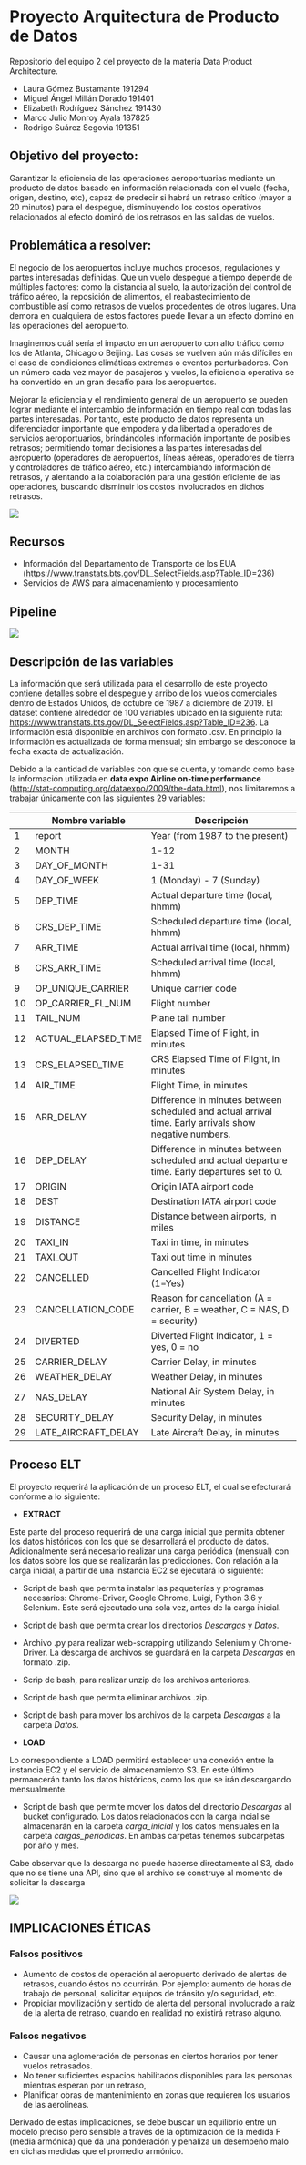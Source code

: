 # Proyecto Arquitectura de Producto de Datos
Repositorio del equipo 2 del proyecto de la materia Data Product Architecture.

+ Laura Gómez Bustamante 191294 
+ Miguel Ángel Millán Dorado 191401 
+ Elizabeth Rodríguez Sánchez 191430 
+ Marco Julio Monroy Ayala 187825 
+ Rodrigo Suárez Segovia 191351


## Objetivo del proyecto:

Garantizar la eficiencia de las operaciones aeroportuarias mediante un producto de datos basado en información relacionada con el vuelo (fecha, origen, destino, etc), capaz de predecir si habrá un retraso crítico (mayor a 20 minutos) para el despegue, disminuyendo los costos operativos relacionados al efecto dominó de los retrasos en las salidas de vuelos.

## Problemática a resolver:

El negocio de los aeropuertos incluye muchos procesos, regulaciones y partes interesadas definidas. Que un vuelo despegue a tiempo depende de múltiples factores: como la distancia al suelo, la autorización del control de tráfico aéreo, la reposición de alimentos, el reabastecimiento de combustible así como retrasos de vuelos procedentes de otros lugares. Una demora en cualquiera de estos factores puede llevar a un efecto dominó en las operaciones del aeropuerto. 

Imaginemos cuál sería el impacto en un aeropuerto con alto tráfico como los de Atlanta, Chicago o Beijing. Las cosas se vuelven aún más difíciles en el caso de condiciones climáticas extremas o eventos perturbadores. Con un número cada vez mayor de pasajeros y vuelos, la eficiencia operativa se ha convertido en un gran desafío para los aeropuertos.

Mejorar la eficiencia y el rendimiento general de un aeropuerto se pueden lograr mediante el intercambio de información en tiempo real con todas las partes interesadas. Por tanto, este producto de datos representa un diferenciador importante que empodera y da libertad a operadores de servicios aeroportuarios, brindándoles información importante de posibles retrasos; permitiendo tomar decisiones a las partes interesadas del aeropuerto (operadores de aeropuertos, líneas aéreas, operadores de tierra y controladores de tráfico aéreo, etc.) intercambiando información de retrasos, y alentando a la colaboración para una gestión eficiente de las operaciones, buscando disminuir los costos involucrados en dichos retrasos.

![](Imagenes/mockup.png)

## Recursos

+ Información del Departamento de Transporte de los EUA (https://www.transtats.bts.gov/DL_SelectFields.asp?Table_ID=236)
+ Servicios de AWS para almacenamiento y procesamiento

## Pipeline
![](Imagenes/Pipeline_Entrega.png)

## Descripción de las variables
La información que será utilizada para el desarrollo de este proyecto contiene detalles sobre el despegue y arribo de los vuelos comerciales dentro de Estados Unidos, de octubre de 1987 a diciembre de 2019. El dataset contiene alrededor de 100 variables ubicado en la siguiente ruta: https://www.transtats.bts.gov/DL_SelectFields.asp?Table_ID=236. La información está disponible en archivos con formato .csv.
En principio la información es actualizada de forma mensual; sin embargo se desconoce la fecha exacta de actualización. 

Debido a la cantidad de variables con que se cuenta, y tomando como base la información utilizada en **data expo Airline on-time performance**  (http://stat-computing.org/dataexpo/2009/the-data.html), nos limitaremos a trabajar únicamente con las siguientes 29 variables:

||Nombre variable	|Descripción|
|---|---|---|
|1	|report	|Year (from 1987 to the present)|
|2	|MONTH	|1-12|
|3	|DAY\_OF\_MONTH	|1-31|
|4	|DAY\_OF_WEEK	|1 (Monday) - 7 (Sunday)|
|5	|DEP_TIME	|Actual departure time (local, hhmm)|
|6	|CRS\_DEP_TIME	|Scheduled departure time (local, hhmm)|
|7	|ARR_TIME	|Actual arrival time (local, hhmm)|
|8	|CRS\_ARR_TIME	|Scheduled arrival time (local, hhmm)|
|9	|OP\_UNIQUE_CARRIER|Unique carrier code|
|10	|OP\_CARRIER\_FL\_NUM	|Flight number|
|11	|TAIL_NUM	|Plane tail number|
|12	|ACTUAL\_ELAPSED_TIME	|Elapsed Time of Flight, in minutes|
|13	|CRS\_ELAPSED_TIME	|CRS Elapsed Time of Flight, in minutes|
|14	|AIR_TIME	|Flight Time, in minutes|
|15	|ARR_DELAY	|Difference in minutes between scheduled and actual arrival time. Early arrivals show negative numbers.|
|16	|DEP_DELAY	|Difference in minutes between scheduled and actual departure time. Early departures set to 0.|
|17	|ORIGIN	|Origin IATA airport code|
|18	|DEST	|Destination IATA airport code|
|19	|DISTANCE	|Distance between airports, in miles|
|20	|TAXI_IN	|Taxi in time, in minutes|
|21	|TAXI_OUT	|Taxi out time in minutes|
|22	|CANCELLED	|Cancelled Flight Indicator (1=Yes)|
|23	|CANCELLATION_CODE	|Reason for cancellation (A = carrier, B = weather, C = NAS, D = security)|
|24	|DIVERTED	|Diverted Flight Indicator, 1 = yes, 0 = no|
|25	|CARRIER_DELAY	|Carrier Delay, in minutes|
|26	|WEATHER_DELAY	|Weather Delay, in minutes|
|27	|NAS_DELAY	|National Air System Delay, in minutes|
|28	|SECURITY_DELAY	|Security Delay, in minutes|
|29	|LATE\_AIRCRAFT_DELAY	|Late Aircraft Delay, in minutes|


## Proceso ELT

El proyecto requerirá la aplicación de un proceso ELT, el cual se efecturará conforme a lo siguiente:

+ **EXTRACT**

Este parte del proceso requerirá de una carga inicial que permita obtener los datos históricos con los que se desarrollará el producto de datos. Adicionalmente será necesario realizar una carga periódica (mensual) con los datos sobre los que se realizarán las predicciones. 
Con relación a la carga inicial, a partir de una instancia EC2 se ejecutará lo siguiente:

+ Script de bash que permita instalar las paqueterías y programas necesarios: Chrome-Driver, Google Chrome, Luigi, Python 3.6 y Selenium. Este será ejecutado una sola vez, antes de la carga inicial.
+ Script de bash que permita crear los directorios *Descargas* y *Datos*.
+ Archivo .py para realizar web-scrapping utilizando Selenium y Chrome-Driver. La descarga de archivos se guardará en la carpeta *Descargas* en formato .zip.
+ Scrip de bash, para realizar unzip de los archivos anteriores.
+ Script de bash que permita eliminar archivos .zip.
+ Script de bash para mover los archivos de la carpeta *Descargas* a la carpeta *Datos*.


+ **LOAD**

Lo correspondiente a LOAD permitirá establecer una conexión entre la instancia EC2 y el servicio de almacenamiento S3. En este último permancerán tanto los datos históricos, como los que se irán descargando mensualmente.

+ Script de bash que permite mover los datos del directorio *Descargas* al bucket configurado. Los datos relacionados con la carga incial se almacenarán en la carpeta *carga_inicial* y los datos mensuales en la carpeta *cargas_periodicas*. En ambas carpetas tenemos subcarpetas por año y mes.

Cabe observar que la descarga no puede hacerse directamente al S3, dado que no se tiene una API, sino que el archivo se construye al momento de solicitar la descarga

![](Imagenes/EL_equipo2.png)



## IMPLICACIONES ÉTICAS
### Falsos positivos
+ Aumento de costos de operación al aeropuerto derivado de alertas de retrasos, cuando éstos no ocurrirán. Por ejemplo: aumento de horas de trabajo de personal, solicitar equipos de tránsito y/o seguridad, etc.
+ Propiciar movilización y sentido de alerta del personal involucrado a raíz de la alerta de retraso, cuando en realidad no existirá retraso alguno.

### Falsos negativos
+ Causar una aglomeración de personas en ciertos horarios por tener vuelos retrasados.
+ No tener suficientes espacios habilitados disponibles para las personas mientras esperan por un retraso,
+ Planificar obras de mantenimiento en zonas que requieren los usuarios de las aerolíneas.

Derivado de estas implicaciones, se debe buscar un equilibrio entre un modelo preciso pero sensible a través de la optimización de la medida F (media armónica) que da una ponderación y penaliza un desempeño malo en dichas medidas que el promedio armónico.














